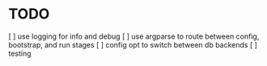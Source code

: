 # TODO

[ ] use logging for info and debug
[ ] use argparse to route between config, bootstrap, and run stages
[ ] config opt to switch between db backends
[ ] testing
